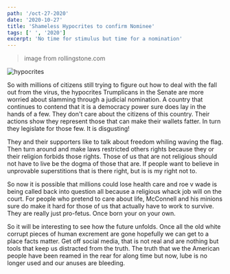 ```yaml
---
path: '/oct-27-2020'
date: '2020-10-27'
title: 'Shameless Hypocrites to confirm Nominee'
tags: [' ', '2020']
excerpt: 'No time for stimulus but time for a nomination'
---
```

 >image from rollingstone.com
 
 ![hypocrites](/images/hypocrites.jpeg)
 
So with millions of citizens still trying to figure out how to deal with the fall out from the virus, the hypocrites Trumplicans in the Senate are more worried about slamming through a judicial nomination. A country that continues to contend that it is a democracy power sure does lay in the hands of a few. They don't care about the citizens of this country. Their actions show they represent those that can make their wallets fatter. In turn they legislate for those few. It is disgusting!

They and their supporters like to talk about freedom whiling waving the flag. Then turn around and make laws restricted others rights because they or their religion forbids those rights. Those of us that are not religious should not have to live be the dogma of those that are. If people want to believe in unprovable superstitions that is there right, but is is my right not to. 

So now it is possible that millions could lose health care and roe v wade is being called back into question all because a religious whack job will on the court. For people who pretend to care about life, McConnell and his minions sure do make it hard for those of us that actually have to work to survive. They are really just pro-fetus. Once born your on your own.

So it will be interesting to see how the future unfolds. Once all the old white corrupt pieces of human excrement are gone hopefully we can get to a place facts matter. Get off social media, that is not real and are nothing but tools that keep us distracted from the truth. The truth that we the American people have been reamed in the rear for along time but now, lube is no longer used and our anuses are bleeding. 
 
 